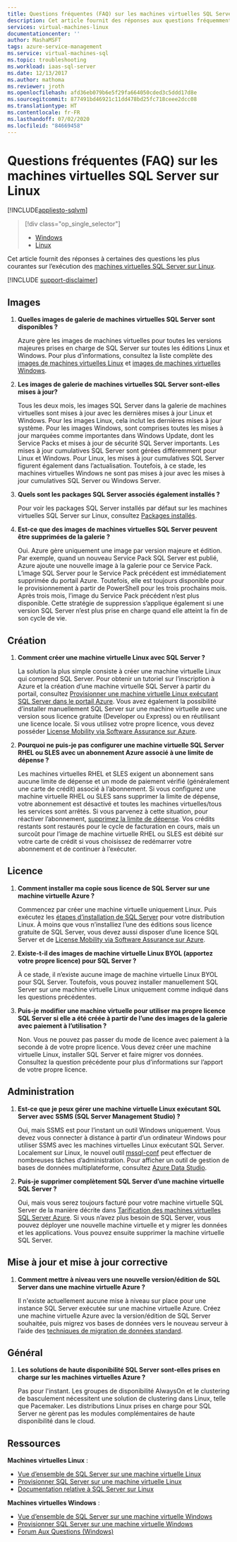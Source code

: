 ```yaml
---
title: Questions fréquentes (FAQ) sur les machines virtuelles SQL Server sur Linux | Microsoft Docs
description: Cet article fournit des réponses aux questions fréquemment posées sur l’exécution des machines virtuelles SQL Server sur Linux.
services: virtual-machines-linux
documentationcenter: ''
author: MashaMSFT
tags: azure-service-management
ms.service: virtual-machines-sql
ms.topic: troubleshooting
ms.workload: iaas-sql-server
ms.date: 12/13/2017
ms.author: mathoma
ms.reviewer: jroth
ms.openlocfilehash: afd36eb079b6e5f29fa664050cded3c5ddd17d8e
ms.sourcegitcommit: 877491bd46921c11dd478bd25fc718ceee2dcc08
ms.translationtype: HT
ms.contentlocale: fr-FR
ms.lasthandoff: 07/02/2020
ms.locfileid: "84669458"
---
```

# <a name="frequently-asked-questions-for-sql-server-on-linux-virtual-machines"></a>Questions fréquentes (FAQ) sur les machines virtuelles SQL Server sur Linux
[!INCLUDE[appliesto-sqlvm](../../includes/appliesto-sqlvm.md)]

> [!div class="op_single_selector"]
> * [Windows](../windows/frequently-asked-questions-faq.md)
> * [Linux](frequently-asked-questions-faq.md)

Cet article fournit des réponses à certaines des questions les plus courantes sur l’exécution des [machines virtuelles SQL Server sur Linux](sql-server-on-linux-vm-what-is-iaas-overview.md).

[!INCLUDE [support-disclaimer](../../../../includes/support-disclaimer.md)]

## <a name="images"></a><a id="images"></a> Images

1. **Quelles images de galerie de machines virtuelles SQL Server sont disponibles ?**

   Azure gère les images de machines virtuelles pour toutes les versions majeures prises en charge de SQL Server sur toutes les éditions Linux et Windows. Pour plus d’informations, consultez la liste complète des [images de machines virtuelles Linux](sql-server-on-linux-vm-what-is-iaas-overview.md#create) et [images de machines virtuelles Windows](../windows/sql-server-on-azure-vm-iaas-what-is-overview.md#payasyougo).

1. **Les images de galerie de machines virtuelles SQL Server sont-elles mises à jour?**

   Tous les deux mois, les images SQL Server dans la galerie de machines virtuelles sont mises à jour avec les dernières mises à jour Linux et Windows. Pour les images Linux, cela inclut les dernières mises à jour système. Pour les images Windows, sont comprises toutes les mises à jour marquées comme importantes dans Windows Update, dont les Service Packs et mises à jour de sécurité SQL Server importants. Les mises à jour cumulatives SQL Server sont gérées différemment pour Linux et Windows. Pour Linux, les mises à jour cumulatives SQL Server figurent également dans l’actualisation. Toutefois, à ce stade, les machines virtuelles Windows ne sont pas mises à jour avec les mises à jour cumulatives SQL Server ou Windows Server.

1. **Quels sont les packages SQL Server associés également installés ?**

   Pour voir les packages SQL Server installés par défaut sur les machines virtuelles SQL Server sur Linux, consultez [Packages installés](sql-server-on-linux-vm-what-is-iaas-overview.md#packages).

1. **Est-ce que des images de machines virtuelles SQL Server peuvent être supprimées de la galerie ?**

   Oui. Azure gère uniquement une image par version majeure et édition. Par exemple, quand un nouveau Service Pack SQL Server est publié, Azure ajoute une nouvelle image à la galerie pour ce Service Pack. L’image SQL Server pour le Service Pack précédent est immédiatement supprimée du portail Azure. Toutefois, elle est toujours disponible pour le provisionnement à partir de PowerShell pour les trois prochains mois. Après trois mois, l’image du Service Pack précédent n’est plus disponible. Cette stratégie de suppression s’applique également si une version SQL Server n’est plus prise en charge quand elle atteint la fin de son cycle de vie.

## <a name="creation"></a>Création

1. **Comment créer une machine virtuelle Linux avec SQL Server ?**

   La solution la plus simple consiste à créer une machine virtuelle Linux qui comprend SQL Server. Pour obtenir un tutoriel sur l’inscription à Azure et la création d’une machine virtuelle SQL Server à partir du portail, consultez [Provisionner une machine virtuelle Linux exécutant SQL Server dans le portail Azure](sql-vm-create-portal-quickstart.md). Vous avez également la possibilité d’installer manuellement SQL Server sur une machine virtuelle avec une version sous licence gratuite (Developer ou Express) ou en réutilisant une licence locale. Si vous utilisez votre propre licence, vous devez posséder [License Mobility via Software Assurance sur Azure](https://azure.microsoft.com/pricing/license-mobility).

1. **Pourquoi ne puis-je pas configurer une machine virtuelle SQL Server RHEL ou SLES avec un abonnement Azure associé à une limite de dépense ?**

   Les machines virtuelles RHEL et SLES exigent un abonnement sans aucune limite de dépense et un mode de paiement vérifié (généralement une carte de crédit) associé à l’abonnement. Si vous configurez une machine virtuelle RHEL ou SLES sans supprimer la limite de dépense, votre abonnement est désactivé et toutes les machines virtuelles/tous les services sont arrêtés. Si vous parvenez à cette situation, pour réactiver l’abonnement, [supprimez la limite de dépense](https://account.windowsazure.com/subscriptions). Vos crédits restants sont restaurés pour le cycle de facturation en cours, mais un surcoût pour l’image de machine virtuelle RHEL ou SLES est débité sur votre carte de crédit si vous choisissez de redémarrer votre abonnement et de continuer à l’exécuter.

## <a name="licensing"></a>Licence

1. **Comment installer ma copie sous licence de SQL Server sur une machine virtuelle Azure ?**

   Commencez par créer une machine virtuelle uniquement Linux. Puis exécutez les [étapes d’installation de SQL Server](https://docs.microsoft.com/sql/linux/sql-server-linux-setup#platforms) pour votre distribution Linux. À moins que vous n’installiez l’une des éditions sous licence gratuite de SQL Server, vous devez aussi disposer d’une licence SQL Server et de [License Mobility via Software Assurance sur Azure](https://azure.microsoft.com/pricing/license-mobility/).

1. **Existe-t-il des images de machine virtuelle Linux BYOL (apportez votre propre licence) pour SQL Server ?**

   À ce stade, il n’existe aucune image de machine virtuelle Linux BYOL pour SQL Server. Toutefois, vous pouvez installer manuellement SQL Server sur une machine virtuelle Linux uniquement comme indiqué dans les questions précédentes.

1. **Puis-je modifier une machine virtuelle pour utiliser ma propre licence SQL Server si elle a été créée à partir de l’une des images de la galerie avec paiement à l’utilisation ?**

   Non. Vous ne pouvez pas passer du mode de licence avec paiement à la seconde à de votre propre licence. Vous devez créer une machine virtuelle Linux, installer SQL Server et faire migrer vos données. Consultez la question précédente pour plus d’informations sur l’apport de votre propre licence.

## <a name="administration"></a>Administration

1. **Est-ce que je peux gérer une machine virtuelle Linux exécutant SQL Server avec SSMS (SQL Server Management Studio) ?**

   Oui, mais SSMS est pour l’instant un outil Windows uniquement. Vous devez vous connecter à distance à partir d’un ordinateur Windows pour utiliser SSMS avec les machines virtuelles Linux exécutant SQL Server. Localement sur Linux, le nouvel outil [mssql-conf](https://docs.microsoft.com/sql/linux/sql-server-linux-configure-mssql-conf) peut effectuer de nombreuses tâches d’administration. Pour afficher un outil de gestion de bases de données multiplateforme, consultez [Azure Data Studio](https://docs.microsoft.com/sql/azure-data-studio/what-is).

1. **Puis-je supprimer complètement SQL Server d’une machine virtuelle SQL Server ?**

   Oui, mais vous serez toujours facturé pour votre machine virtuelle SQL Server de la manière décrite dans [Tarification des machines virtuelles SQL Server Azure](../windows/pricing-guidance.md?toc=%2fazure%2fvirtual-machines%2flinux%2fsql%2ftoc.json). Si vous n’avez plus besoin de SQL Server, vous pouvez déployer une nouvelle machine virtuelle et y migrer les données et les applications. Vous pouvez ensuite supprimer la machine virtuelle SQL Server.

## <a name="updating-and-patching"></a>Mise à jour et mise à jour corrective

1. **Comment mettre à niveau vers une nouvelle version/édition de SQL Server dans une machine virtuelle Azure ?**

   Il n'existe actuellement aucune mise à niveau sur place pour une instance SQL Server exécutée sur une machine virtuelle Azure. Créez une machine virtuelle Azure avec la version/édition de SQL Server souhaitée, puis migrez vos bases de données vers le nouveau serveur à l’aide des [techniques de migration de données standard](https://docs.microsoft.com/sql/linux/sql-server-linux-migrate-overview).

## <a name="general"></a>Général

1. **Les solutions de haute disponibilité SQL Server sont-elles prises en charge sur les machines virtuelles Azure ?**

   Pas pour l'instant. Les groupes de disponibilité AlwaysOn et le clustering de basculement nécessitent une solution de clustering dans Linux, telle que Pacemaker. Les distributions Linux prises en charge pour SQL Server ne gèrent pas les modules complémentaires de haute disponibilité dans le cloud.

## <a name="resources"></a>Ressources

**Machines virtuelles Linux** :

* [Vue d’ensemble de SQL Server sur une machine virtuelle Linux](sql-server-on-linux-vm-what-is-iaas-overview.md)
* [Provisionner SQL Server sur une machine virtuelle Linux](sql-vm-create-portal-quickstart.md)
* [Documentation relative à SQL Server sur Linux](https://docs.microsoft.com/sql/linux/sql-server-linux-overview)

**Machines virtuelles Windows** :

* [Vue d’ensemble de SQL Server sur une machine virtuelle Windows](../windows/sql-server-on-azure-vm-iaas-what-is-overview.md)
* [Provisionner SQL Server sur une machine virtuelle Windows](../windows/sql-vm-create-portal-quickstart.md)
* [Forum Aux Questions (Windows)](../windows/frequently-asked-questions-faq.md)